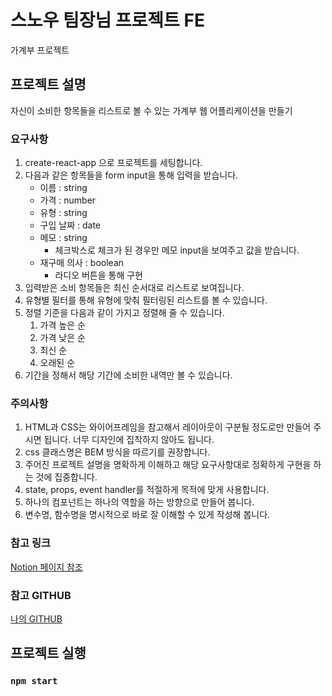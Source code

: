 # 스노우 팀장님 프로젝트 FE
가계부 프로젝트

## 프로젝트 설명
자신이 소비한 항목들을 리스트로 볼 수 있는 가계부 웹 어플리케이션을 만들기

### 요구사항
1. create-react-app 으로 프로젝트를 세팅합니다.
2. 다음과 같은 항목들을 form input을 통해 입력을 받습니다.
    - 이름 : string
    - 가격 : number
    - 유형 : string
    - 구입 날짜 : date
    - 메모 : string
        - 체크박스로 체크가 된 경우만 메모 input을 보여주고 값을 받습니다.
    - 재구매 의사 : boolean
        - 라디오 버튼을 통해 구현
3. 입력받은 소비 항목들은 최신 순서대로 리스트로 보여집니다.
4. 유형별 필터를 통해 유형에 맞춰 필터링된 리스트를 볼 수 있습니다.
5. 정렬 기준을 다음과 같이 가지고 정렬해 줄 수 있습니다.
    1. 가격 높은 순
    2. 가격 낮은 순
    3. 최신 순
    4. 오래된 순
6. 기간을 정해서 해당 기간에 소비한 내역만 볼 수 있습니다.

### 주의사항
1. HTML과 CSS는 와이어프레임을 참고해서 레이아웃이 구분될 정도로만 만들어 주시면 됩니다. 너무 디자인에 집착하지 않아도 됩니다.
2. css 클래스명은 BEM 방식을 따르기를 권장합니다.
3. 주어진 프로젝트 설명을 명확하게 이해하고 해당 요구사항대로 정확하게 구현을 하는 것에 집중합니다.
4. state, props, event handler를 적절하게 목적에 맞게 사용합니다.
5. 하나의 컴포넌트는 하나의 역할을 하는 방향으로 만들어 봅니다.
6. 변수명, 함수명을 명시적으로 바로 잘 이해할 수 있게 작성해 봅니다.

### 참고 링크
[Notion 페이지 참조](https://www.notion.so/supercoding/_-_FE-9dcabeeb6bde48c6956ee7355321774f?pvs=4)

### 참고 GITHUB
[나의 GITHUB](https://github.com/newfly101/BootCamp-MoneyCalender)

## 프로젝트 실행
### `npm start`
